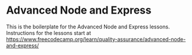 # Advanced Node and Express

This is the boilerplate for the Advanced Node and Express lessons. Instructions for the lessons start at https://www.freecodecamp.org/learn/quality-assurance/advanced-node-and-express/

